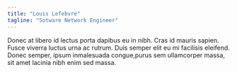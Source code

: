 ```yaml
---
title: "Louis Lefebvre"
tagline: "Sotware Network Engineer"
---
```


Donec at libero id lectus porta dapibus eu in nibh. Cras id mauris sapien. Fusce viverra luctus urna ac rutrum. Duis semper elit eu mi facilisis eleifend. Donec semper, ipsum inmalesuada congue,purus sem ullamcorper massa, sit amet lacinia nibh enim sed massa.
